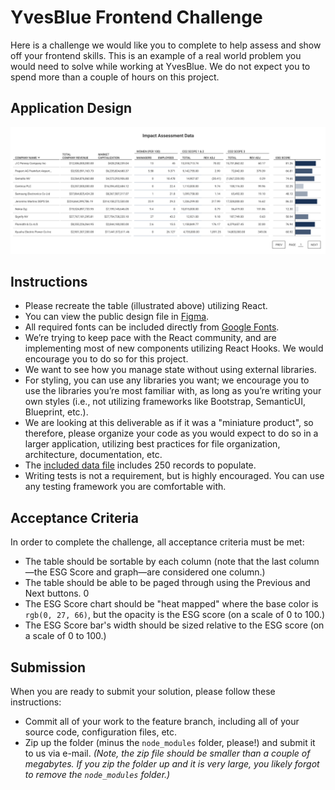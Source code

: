 # YvesBlue Frontend Challenge

Here is a challenge we would like you to complete to help assess and show off your frontend skills. This is an example of a real world problem you would need to solve while working at YvesBlue. We do not expect you to spend more than a couple of hours on this project.


## Application Design

[![YvesBlue Table](/public/table.png?raw=true 'YvesBlue Table')](https://www.figma.com/file/itPY0qbfyHZG1EmsavVno5/Frontend-Assessment)

## Instructions

- Please recreate the table (illustrated above) utilizing React.
- You can view the public design file in [Figma](https://www.figma.com/file/itPY0qbfyHZG1EmsavVno5/Frontend-Assessment).
- All required fonts can be included directly from [Google Fonts](https://fonts.google.com/).
- We’re trying to keep pace with the React community, and are implementing most of new components utilizing React Hooks. We would encourage you to do so for this project.
- We want to see how you manage state without using external libraries.
- For styling, you can use any libraries you want; we encourage you to use the libraries you’re most familiar with, as long as you’re writing your own styles (i.e., not utilizing frameworks like Bootstrap, SemanticUI, Blueprint, etc.).
- We are looking at this deliverable as if it was a "miniature product", so therefore, please organize your code as you would expect to do so in a larger application, utilizing best practices for file organization, architecture, documentation, etc.
- The [included data file](/public/data.json?raw=true) includes 250 records to populate.
- Writing tests is not a requirement, but is highly encouraged. You can use any testing framework you are comfortable with.

## Acceptance Criteria

In order to complete the challenge, all acceptance criteria must be met:

- The table should be sortable by each column (note that the last column&mdash;the ESG Score and graph&mdash;are considered one column.)
- The table should be able to be paged through using the Previous and Next buttons.
  0
- The ESG Score chart should be "heat mapped" where the base color is `rgb(0, 27, 66)`, but the opacity is the ESG score (on a scale of 0 to 100.)
- The ESG Score bar's width should be sized relative to the ESG score (on a scale of 0 to 100.)

## Submission

When you are ready to submit your solution, please follow these instructions:

- Commit all of your work to the feature branch, including all of your source code, configuration files, etc.
- Zip up the folder (minus the `node_modules` folder, please!) and submit it to us via e-mail. _(Note, the zip file should be smaller than a couple of megabytes. If you zip the folder up and it is very large, you likely forgot to remove the `node_modules` folder.)_
